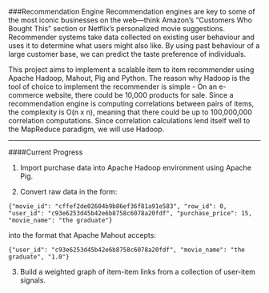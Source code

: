 ###Recommendation Engine
Recommendation engines are key to some of the most iconic businesses on the web—think Amazon’s “Customers Who Bought This” section or Netflix’s personalized movie suggestions. Recommender systems take data collected on existing user behaviour and uses it to determine what users might also like. By using past behaviour of a large customer base, we can predict the taste preference of individuals.

This project aims to implement a scalable item to item recommender using Apache Hadoop, Mahout, Pig and Python. The reason why Hadoop is the tool of choice to implement the recommender is simple - On an e-commerce website, there could be 10,000 products for sale. Since a recommendation engine is computing correlations between pairs of items, the complexity is O(n x n), meaning that there could be up to 100,000,000 correlation computations. Since correlation calculations lend itself well to the MapReduce paradigm, we will use Hadoop. 

----------------------------
####Current Progress

1. Import purchase data into Apache Hadoop environment using Apache Pig.

2. Convert raw data in the form:

```
{"movie_id": "cffef2de02604b9b86ef36f81a91e583", "row_id": 0, "user_id": "c93e6253d45b42e6b8758c6078a20fdf", "purchase_price": 15, "movie_name": "the graduate"}
```

into the format that Apache Mahout accepts:

```
{"user_id": "c93e6253d45b42e6b8758c6078a20fdf", "movie_name": "the graduate", "1.0"}
```

3. Build a weighted graph of item-item links from a collection of user-item signals.